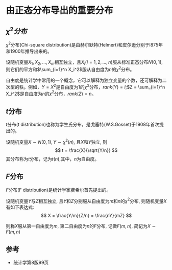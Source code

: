 # 由正态分布导出的重要分布


## $\chi^2分布$

$\chi^2$分布(Chi-square distribution)是由赫尔默特(Helmert)和皮尔逊分别于l875年和1900年推导出来的。

设随机变量$X_1,X_2,...,X_m$相互独立，且$X_i(i=1,2,...,n)$服从标准正态分布$N(0,1)$,则它们的平方和$\sum_{i=1}^n X_i^2$服从自由度为$n$的$\chi^2$分布。

自由度是统计学中常用的一个概念，它可以解释为独立变量的个数，还可解释为二次型的秩。例如，$Y=X^2$是自由度为1的$\chi^2$分布，$rank(Y)=l$;$Z = \sum_{i=1}^n X_i^2$是自由度为$n$的$\chi^2$分布，$rank(Z)=n$。

## $t$分布
$t$分布(t distribution)也称为学生氏分布，是戈塞特(W.S.Gosset)于1908年首次提出的。

设随机变量$X \sim N(0, 1), Y \sim \chi^2(n)$, 且$X$和$Y$独立, 则
$$
t = \frac{X}{\sqrt{Y/n}} 
$$
其分布称为$t$分布，记为$t(n)$,其中，$n$为自由度。



## $F$分布
$F$分布(F distribution)是统计学家费希尔首先提出的。

设随机变量$Y$与$Z$相互独立, 且$Y$和$Z$分别服从自由度为$m$和$n$的$\chi^2$分布, 则随机变量$X$有如下表达式:
$$
X = \frac{Y/m}{Z/n} = \frac{nY}{mZ}
$$

则称$X$服从第一自由度为$m$, 第二自由度为$n$的$F$分布, 记做$F(m,n)$, 简记为$X \sim F(m, n)$


## 参考
- 统计学第8版99页